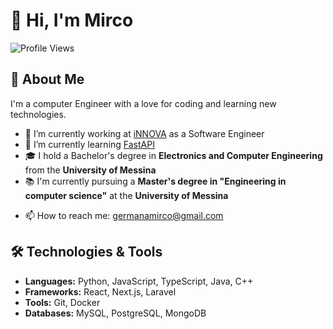 # 👋 Hi, I'm Mirco

![Profile Views](https://komarev.com/ghpvc/?username=mircodg&color=blue)

## 💼 About Me
I'm a computer Engineer with a love for coding and learning new technologies.

- 🔭 I’m currently working at [iNNOVA](https://www.innovame.it/#) as a Software Engineer
- 🌱 I’m currently learning [FastAPI](https://fastapi.tiangolo.com/)
- 🎓 I hold a Bachelor's degree in **Electronics and Computer Engineering** from the **University of Messina**  
- 📚 I'm currently pursuing a **Master's degree in "Engineering in computer science"** at the **University of Messina**  
<!--
- 👯 I’m looking to collaborate on [Open Source Project or Area of Interest]
- 💬 Ask me about [Your Expertise or Interests]
-->
- 📫 How to reach me: [germanamirco@gmail.com](mailto:germanamirco@gmail.com)

## 🛠️ Technologies & Tools
- **Languages:** Python, JavaScript, TypeScript, Java, C++
- **Frameworks:** React, Next.js, Laravel
- **Tools:** Git, Docker
- **Databases:** MySQL, PostgreSQL, MongoDB

<!--
## 📈 GitHub Stats
![Mirco's GitHub Stats](https://github-readme-stats.vercel.app/api?username=mircodg&show_icons=true&theme=radical)

## 🔥 Streak Stats
![GitHub Streak](http://github-readme-streak-stats.herokuapp.com?user=mircodg&theme=radical&date_format=M%20j%5B%2C%20Y%5D)

## 📊 Top Languages
![Top Languages](https://github-readme-stats.vercel.app/api/top-langs/?username=mircodg&langs_count=8&theme=radical)

## 🏆 GitHub Trophies
![GitHub Trophies](https://github-profile-trophy.vercel.app/?username=mircodg&theme=radical)

## 📫 Connect with Me
[![LinkedIn](https://img.shields.io/badge/LinkedIn-0077B5?style=for-the-badge&logo=linkedin&logoColor=white)](https://www.linkedin.com/in/mircodg) 
[![Twitter](https://img.shields.io/badge/Twitter-1DA1F2?style=for-the-badge&logo=twitter&logoColor=white)](https://twitter.com/mircodg) 
[![GitHub](https://img.shields.io/badge/GitHub-171515?style=for-the-badge&logo=github&logoColor=white)](https://github.com/mircodg)

## 📚 Blog Posts
<!-- BLOG-POST-LIST:START -->
<!-- BLOG-POST-LIST:END -->
